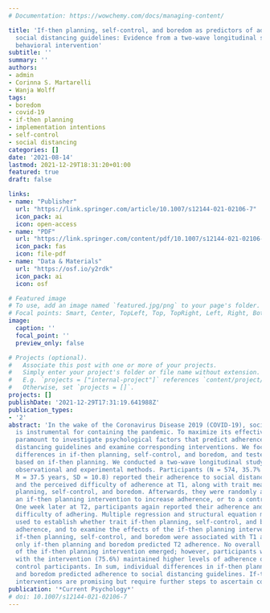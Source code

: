 ```yaml
---
# Documentation: https://wowchemy.com/docs/managing-content/

title: 'If-then planning, self-control, and boredom as predictors of adherence to
  social distancing guidelines: Evidence from a two-wave longitudinal study with a
  behavioral intervention'
subtitle: ''
summary: ''
authors:
- admin
- Corinna S. Martarelli
- Wanja Wolff
tags:
- boredom
- covid-19
- if-then planning
- implementation intentions
- self-control
- social distancing
categories: []
date: '2021-08-14'
lastmod: 2021-12-29T18:31:20+01:00
featured: true
draft: false

links:
- name: "Publisher"
  url: "https://link.springer.com/article/10.1007/s12144-021-02106-7"
  icon_pack: ai
  icon: open-access
- name: "PDF"
  url: "https://link.springer.com/content/pdf/10.1007/s12144-021-02106-7.pdf"
  icon_pack: fas
  icon: file-pdf
- name: "Data & Materials"
  url: "https://osf.io/y2rdk"
  icon_pack: ai
  icon: osf

# Featured image
# To use, add an image named `featured.jpg/png` to your page's folder.
# Focal points: Smart, Center, TopLeft, Top, TopRight, Left, Right, BottomLeft, Bottom, BottomRight.
image:
  caption: ''
  focal_point: ''
  preview_only: false

# Projects (optional).
#   Associate this post with one or more of your projects.
#   Simply enter your project's folder or file name without extension.
#   E.g. `projects = ["internal-project"]` references `content/project/deep-learning/index.md`.
#   Otherwise, set `projects = []`.
projects: []
publishDate: '2021-12-29T17:31:19.641988Z'
publication_types:
- '2'
abstract: 'In the wake of the Coronavirus Disease 2019 (COVID-19), social distancing
  is instrumental for containing the pandemic. To maximize its effectiveness, it is
  paramount to investigate psychological factors that predict adherence to social
  distancing guidelines and examine corresponding interventions. We focused on individual
  differences in if-then planning, self-control, and boredom, and tested an intervention
  based on if-then planning. We conducted a two-wave longitudinal study combining
  observational and experimental methods. Participants (N = 574, 35.7% female, age:
  M = 37.5 years, SD = 10.8) reported their adherence to social distancing guidelines
  and the perceived difficulty of adherence at T1, along with trait measures of if-then
  planning, self-control, and boredom. Afterwards, they were randomly assigned to
  an if-then planning intervention to increase adherence, or to a control intervention.
  One week later at T2, participants again reported their adherence and the perceived
  difficulty of adhering. Multiple regression and structural equation modeling were
  used to establish whether trait if-then planning, self-control, and boredom predicted
  adherence, and to examine the effects of the if-then planning intervention. Trait
  if-then planning, self-control, and boredom were associated with T1 adherence, while
  only if-then planning and boredom predicted T2 adherence. No overall treatment effect
  of the if-then planning intervention emerged; however, participants who complied
  with the intervention (75.6%) maintained higher levels of adherence over time than
  control participants. In sum, individual differences in if-then planning, self-control,
  and boredom predicted adherence to social distancing guidelines. If-then planning
  interventions are promising but require further steps to ascertain compliance.'
publication: '*Current Psychology*'
# doi: 10.1007/s12144-021-02106-7
---
```

